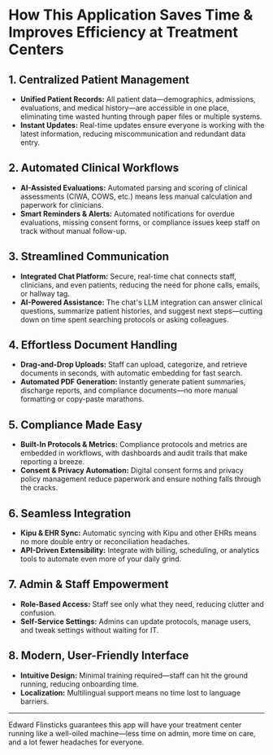 # How This Application Saves Time & Improves Efficiency at Treatment Centers

## 1. Centralized Patient Management
- **Unified Patient Records:** All patient data—demographics, admissions, evaluations, and medical history—are accessible in one place, eliminating time wasted hunting through paper files or multiple systems.
- **Instant Updates:** Real-time updates ensure everyone is working with the latest information, reducing miscommunication and redundant data entry.

## 2. Automated Clinical Workflows
- **AI-Assisted Evaluations:** Automated parsing and scoring of clinical assessments (CIWA, COWS, etc.) means less manual calculation and paperwork for clinicians.
- **Smart Reminders & Alerts:** Automated notifications for overdue evaluations, missing consent forms, or compliance issues keep staff on track without manual follow-up.

## 3. Streamlined Communication
- **Integrated Chat Platform:** Secure, real-time chat connects staff, clinicians, and even patients, reducing the need for phone calls, emails, or hallway tag.
- **AI-Powered Assistance:** The chat's LLM integration can answer clinical questions, summarize patient histories, and suggest next steps—cutting down on time spent searching protocols or asking colleagues.

## 4. Effortless Document Handling
- **Drag-and-Drop Uploads:** Staff can upload, categorize, and retrieve documents in seconds, with automatic embedding for fast search.
- **Automated PDF Generation:** Instantly generate patient summaries, discharge reports, and compliance documents—no more manual formatting or copy-paste marathons.

## 5. Compliance Made Easy
- **Built-In Protocols & Metrics:** Compliance protocols and metrics are embedded in workflows, with dashboards and audit trails that make reporting a breeze.
- **Consent & Privacy Automation:** Digital consent forms and privacy policy management reduce paperwork and ensure nothing falls through the cracks.

## 6. Seamless Integration
- **Kipu & EHR Sync:** Automatic syncing with Kipu and other EHRs means no more double entry or reconciliation headaches.
- **API-Driven Extensibility:** Integrate with billing, scheduling, or analytics tools to automate even more of your daily grind.

## 7. Admin & Staff Empowerment
- **Role-Based Access:** Staff see only what they need, reducing clutter and confusion.
- **Self-Service Settings:** Admins can update protocols, manage users, and tweak settings without waiting for IT.

## 8. Modern, User-Friendly Interface
- **Intuitive Design:** Minimal training required—staff can hit the ground running, reducing onboarding time.
- **Localization:** Multilingual support means no time lost to language barriers.

---

Edward Flinsticks guarantees this app will have your treatment center running like a well-oiled machine—less time on admin, more time on care, and a lot fewer headaches for everyone. 